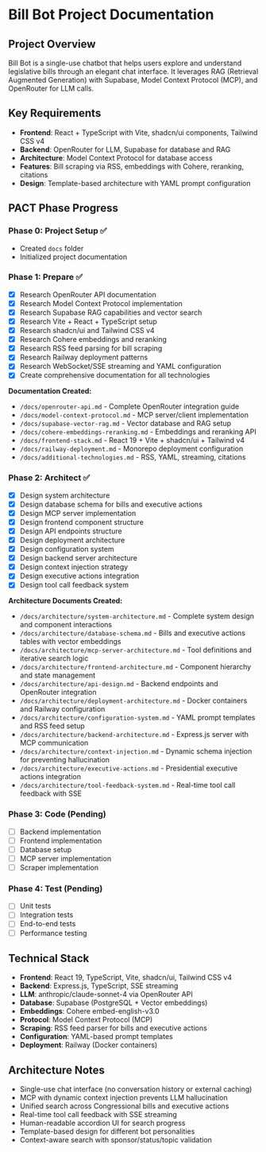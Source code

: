 # Bill Bot Project Documentation

## Project Overview
Bill Bot is a single-use chatbot that helps users explore and understand legislative bills through an elegant chat interface. It leverages RAG (Retrieval Augmented Generation) with Supabase, Model Context Protocol (MCP), and OpenRouter for LLM calls.

## Key Requirements
- **Frontend**: React + TypeScript with Vite, shadcn/ui components, Tailwind CSS v4
- **Backend**: OpenRouter for LLM, Supabase for database and RAG
- **Architecture**: Model Context Protocol for database access
- **Features**: Bill scraping via RSS, embeddings with Cohere, reranking, citations
- **Design**: Template-based architecture with YAML prompt configuration

## PACT Phase Progress

### Phase 0: Project Setup ✅
- Created `docs` folder
- Initialized project documentation

### Phase 1: Prepare ✅
- [x] Research OpenRouter API documentation
- [x] Research Model Context Protocol implementation
- [x] Research Supabase RAG capabilities and vector search
- [x] Research Vite + React + TypeScript setup
- [x] Research shadcn/ui and Tailwind CSS v4
- [x] Research Cohere embeddings and reranking
- [x] Research RSS feed parsing for bill scraping
- [x] Research Railway deployment patterns
- [x] Research WebSocket/SSE streaming and YAML configuration
- [x] Create comprehensive documentation for all technologies

**Documentation Created:**
- `/docs/openrouter-api.md` - Complete OpenRouter integration guide
- `/docs/model-context-protocol.md` - MCP server/client implementation
- `/docs/supabase-vector-rag.md` - Vector database and RAG setup
- `/docs/cohere-embeddings-reranking.md` - Embeddings and reranking API
- `/docs/frontend-stack.md` - React 19 + Vite + shadcn/ui + Tailwind v4
- `/docs/railway-deployment.md` - Monorepo deployment configuration
- `/docs/additional-technologies.md` - RSS, YAML, streaming, citations

### Phase 2: Architect ✅
- [x] Design system architecture
- [x] Design database schema for bills and executive actions
- [x] Design MCP server implementation
- [x] Design frontend component structure
- [x] Design API endpoints structure
- [x] Design deployment architecture
- [x] Design configuration system
- [x] Design backend server architecture
- [x] Design context injection strategy
- [x] Design executive actions integration
- [x] Design tool call feedback system

**Architecture Documents Created:**
- `/docs/architecture/system-architecture.md` - Complete system design and component interactions
- `/docs/architecture/database-schema.md` - Bills and executive actions tables with vector embeddings
- `/docs/architecture/mcp-server-architecture.md` - Tool definitions and iterative search logic
- `/docs/architecture/frontend-architecture.md` - Component hierarchy and state management
- `/docs/architecture/api-design.md` - Backend endpoints and OpenRouter integration
- `/docs/architecture/deployment-architecture.md` - Docker containers and Railway configuration
- `/docs/architecture/configuration-system.md` - YAML prompt templates and RSS feed setup
- `/docs/architecture/backend-architecture.md` - Express.js server with MCP communication
- `/docs/architecture/context-injection.md` - Dynamic schema injection for preventing hallucination
- `/docs/architecture/executive-actions.md` - Presidential executive actions integration
- `/docs/architecture/tool-feedback-system.md` - Real-time tool call feedback with SSE

### Phase 3: Code (Pending)
- [ ] Backend implementation
- [ ] Frontend implementation
- [ ] Database setup
- [ ] MCP server implementation
- [ ] Scraper implementation

### Phase 4: Test (Pending)
- [ ] Unit tests
- [ ] Integration tests
- [ ] End-to-end tests
- [ ] Performance testing

## Technical Stack
- **Frontend**: React 19, TypeScript, Vite, shadcn/ui, Tailwind CSS v4
- **Backend**: Express.js, TypeScript, SSE streaming
- **LLM**: anthropic/claude-sonnet-4 via OpenRouter API
- **Database**: Supabase (PostgreSQL + Vector embeddings)
- **Embeddings**: Cohere embed-english-v3.0
- **Protocol**: Model Context Protocol (MCP)
- **Scraping**: RSS feed parser for bills and executive actions
- **Configuration**: YAML-based prompt templates
- **Deployment**: Railway (Docker containers)

## Architecture Notes
- Single-use chat interface (no conversation history or external caching)
- MCP with dynamic context injection prevents LLM hallucination
- Unified search across Congressional bills and executive actions
- Real-time tool call feedback with SSE streaming
- Human-readable accordion UI for search progress
- Template-based design for different bot personalities
- Context-aware search with sponsor/status/topic validation